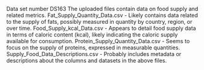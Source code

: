 Data set number DS163 
The uploaded files contain data on food supply and related metrics.
Fat_Supply_Quantity_Data.csv - Likely contains data related to the supply of fats, possibly measured in quantity by country, region, or over time.
Food_Supply_kcal_Data.csv - Appears to detail food supply data in terms of caloric content (kcal), likely indicating the caloric supply available for consumption.
Protein_Supply_Quantity_Data.csv - Seems to focus on the supply of proteins, expressed in measurable quantities.
Supply_Food_Data_Descriptions.csv - Probably includes metadata or descriptions about the columns and datasets in the above files.
